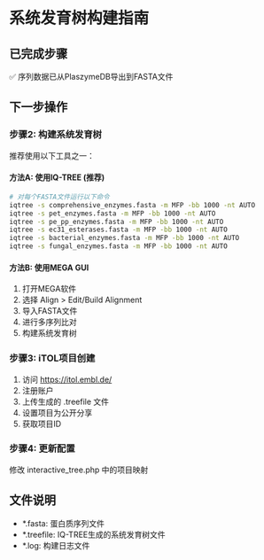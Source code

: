 # 系统发育树构建指南

## 已完成步骤
✅ 序列数据已从PlaszymeDB导出到FASTA文件

## 下一步操作

### 步骤2: 构建系统发育树

推荐使用以下工具之一：

#### 方法A: 使用IQ-TREE (推荐)
```bash
# 对每个FASTA文件运行以下命令
iqtree -s comprehensive_enzymes.fasta -m MFP -bb 1000 -nt AUTO
iqtree -s pet_enzymes.fasta -m MFP -bb 1000 -nt AUTO
iqtree -s pe_pp_enzymes.fasta -m MFP -bb 1000 -nt AUTO
iqtree -s ec31_esterases.fasta -m MFP -bb 1000 -nt AUTO
iqtree -s bacterial_enzymes.fasta -m MFP -bb 1000 -nt AUTO
iqtree -s fungal_enzymes.fasta -m MFP -bb 1000 -nt AUTO
```

#### 方法B: 使用MEGA GUI
1. 打开MEGA软件
2. 选择 Align > Edit/Build Alignment
3. 导入FASTA文件
4. 进行多序列比对
5. 构建系统发育树

### 步骤3: iTOL项目创建
1. 访问 https://itol.embl.de/
2. 注册账户
3. 上传生成的 .treefile 文件
4. 设置项目为公开分享
5. 获取项目ID

### 步骤4: 更新配置
修改 interactive_tree.php 中的项目映射

## 文件说明
- *.fasta: 蛋白质序列文件
- *.treefile: IQ-TREE生成的系统发育树文件
- *.log: 构建日志文件
